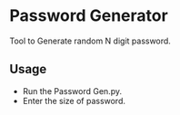# Password Generator 
Tool to Generate random N digit password.

## Usage 

- Run the Password Gen.py.
- Enter the size of password.
